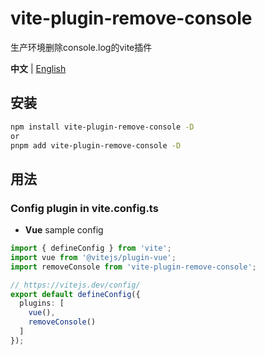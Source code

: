 # vite-plugin-remove-console

生产环境删除console.log的vite插件

**中文** | [English](./README.md)  

## 安装

```bash
npm install vite-plugin-remove-console -D
or 
pnpm add vite-plugin-remove-console -D
```

## 用法

### Config plugin in vite.config.ts

- **Vue** sample config

```ts
import { defineConfig } from 'vite';
import vue from '@vitejs/plugin-vue';
import removeConsole from 'vite-plugin-remove-console';

// https://vitejs.dev/config/
export default defineConfig({
  plugins: [
    vue(),
    removeConsole()
  ]
});
```